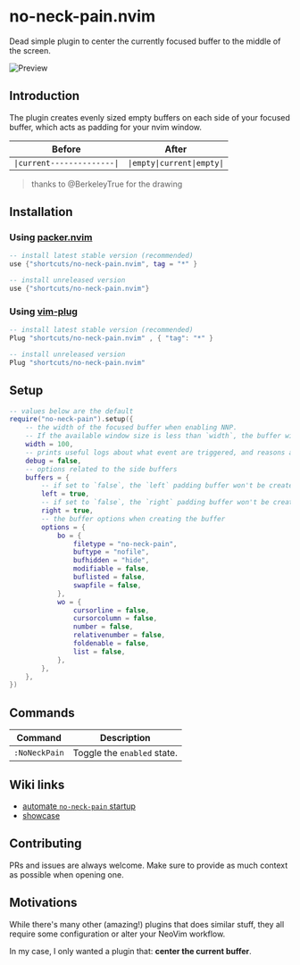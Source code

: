 # no-neck-pain.nvim

Dead simple plugin to center the currently focused buffer to the middle of the screen.

![Preview](https://i.imgur.com/gOSvAdh.gif)

## Introduction

The plugin creates evenly sized empty buffers on each side of your focused buffer, which acts as padding for your nvim window.

| Before                    | After                     |
|---------------------------|---------------------------|
|`\|current--------------\|`|`\|empty\|current\|empty\|`|

> thanks to @BerkeleyTrue for the drawing

## Installation

### Using [packer.nvim](https://github.com/wbthomason/packer.nvim)

```lua
-- install latest stable version (recommended)
use {"shortcuts/no-neck-pain.nvim", tag = "*" }

-- install unreleased version
use {"shortcuts/no-neck-pain.nvim"}
```

### Using [vim-plug](https://github.com/junegunn/vim-plug)

```lua
-- install latest stable version (recommended)
Plug "shortcuts/no-neck-pain.nvim" , { "tag": "*" }

-- install unreleased version
Plug "shortcuts/no-neck-pain.nvim"
```

## Setup

```lua
-- values below are the default
require("no-neck-pain").setup({
    -- the width of the focused buffer when enabling NNP.
    -- If the available window size is less than `width`, the buffer will take the whole screen.
    width = 100,
    -- prints useful logs about what event are triggered, and reasons actions are executed.
    debug = false,
    -- options related to the side buffers
    buffers = {
        -- if set to `false`, the `left` padding buffer won't be created.
        left = true,
        -- if set to `false`, the `right` padding buffer won't be created.
        right = true,
        -- the buffer options when creating the buffer
        options = {
            bo = {
                filetype = "no-neck-pain",
                buftype = "nofile",
                bufhidden = "hide",
                modifiable = false,
                buflisted = false,
                swapfile = false,
            },
            wo = {
                cursorline = false,
                cursorcolumn = false,
                number = false,
                relativenumber = false,
                foldenable = false,
                list = false,
            },
        },
    },
})
```

## Commands

|   Command   |         Description        |
|-------------|----------------------------|
|`:NoNeckPain`| Toggle the `enabled` state.|

## Wiki links

- [automate `no-neck-pain` startup](https://github.com/shortcuts/no-neck-pain.nvim/wiki/Automate-no-neck-pain-enabling)
- [showcase](https://github.com/shortcuts/no-neck-pain.nvim/wiki/Showcase)

## Contributing

PRs and issues are always welcome. Make sure to provide as much context as possible when opening one.

## Motivations

While there's many other (amazing!) plugins that does similar stuff, they all require some configuration or alter your NeoVim workflow.

In my case, I only wanted a plugin that: **center the current buffer**.
